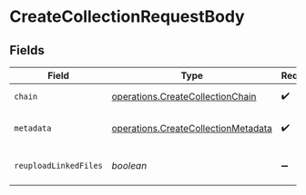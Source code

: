# CreateCollectionRequestBody


## Fields

| Field                                                                                              | Type                                                                                               | Required                                                                                           | Description                                                                                        |
| -------------------------------------------------------------------------------------------------- | -------------------------------------------------------------------------------------------------- | -------------------------------------------------------------------------------------------------- | -------------------------------------------------------------------------------------------------- |
| `chain`                                                                                            | [operations.CreateCollectionChain](../../../sdk/models/operations/createcollectionchain.md)        | :heavy_check_mark:                                                                                 | Blockchain you would like to use for this collection                                               |
| `metadata`                                                                                         | [operations.CreateCollectionMetadata](../../../sdk/models/operations/createcollectionmetadata.md)  | :heavy_check_mark:                                                                                 | See https://docs.crossmint.com/docs/metadata for more info.                                        |
| `reuploadLinkedFiles`                                                                              | *boolean*                                                                                          | :heavy_minus_sign:                                                                                 | (Optional) Any URLs in the metadata object will be resolved and reuploaded to IPFS [Default: true] |